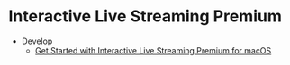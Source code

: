 # Interactive Live Streaming Premium

-   Develop
    -   [Get Started with Interactive Live Streaming Premium for macOS](get-started.md#get-started-with-product-name-for-platform)

